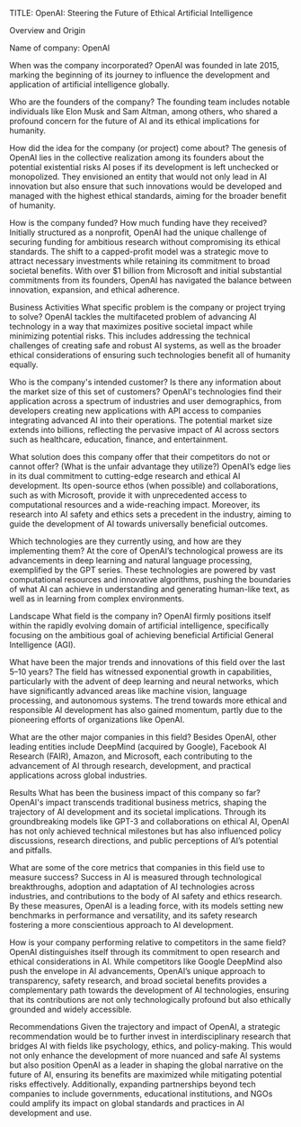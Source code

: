 TITLE: OpenAI: Steering the Future of Ethical Artificial Intelligence

Overview and Origin

Name of company: OpenAI

When was the company incorporated? OpenAI was founded in late 2015, marking the beginning of its journey to influence the development and application of artificial intelligence globally.

Who are the founders of the company? The founding team includes notable individuals like Elon Musk and Sam Altman, among others, who shared a profound concern for the future of AI and its ethical implications for humanity.

How did the idea for the company (or project) come about? The genesis of OpenAI lies in the collective realization among its founders about the potential existential risks AI poses if its development is left unchecked or monopolized. They envisioned an entity that would not only lead in AI innovation but also ensure that such innovations would be developed and managed with the highest ethical standards, aiming for the broader benefit of humanity.

How is the company funded? How much funding have they received? Initially structured as a nonprofit, OpenAI had the unique challenge of securing funding for ambitious research without compromising its ethical standards. The shift to a capped-profit model was a strategic move to attract necessary investments while retaining its commitment to broad societal benefits. With over $1 billion from Microsoft and initial substantial commitments from its founders, OpenAI has navigated the balance between innovation, expansion, and ethical adherence.

Business Activities
What specific problem is the company or project trying to solve? OpenAI tackles the multifaceted problem of advancing AI technology in a way that maximizes positive societal impact while minimizing potential risks. This includes addressing the technical challenges of creating safe and robust AI systems, as well as the broader ethical considerations of ensuring such technologies benefit all of humanity equally.

Who is the company's intended customer? Is there any information about the market size of this set of customers? OpenAI's technologies find their application across a spectrum of industries and user demographics, from developers creating new applications with API access to companies integrating advanced AI into their operations. The potential market size extends into billions, reflecting the pervasive impact of AI across sectors such as healthcare, education, finance, and entertainment.

What solution does this company offer that their competitors do not or cannot offer? (What is the unfair advantage they utilize?) OpenAI’s edge lies in its dual commitment to cutting-edge research and ethical AI development. Its open-source ethos (when possible) and collaborations, such as with Microsoft, provide it with unprecedented access to computational resources and a wide-reaching impact. Moreover, its research into AI safety and ethics sets a precedent in the industry, aiming to guide the development of AI towards universally beneficial outcomes.

Which technologies are they currently using, and how are they implementing them? At the core of OpenAI’s technological prowess are its advancements in deep learning and natural language processing, exemplified by the GPT series. These technologies are powered by vast computational resources and innovative algorithms, pushing the boundaries of what AI can achieve in understanding and generating human-like text, as well as in learning from complex environments.

Landscape
What field is the company in? OpenAI firmly positions itself within the rapidly evolving domain of artificial intelligence, specifically focusing on the ambitious goal of achieving beneficial Artificial General Intelligence (AGI).

What have been the major trends and innovations of this field over the last 5–10 years? The field has witnessed exponential growth in capabilities, particularly with the advent of deep learning and neural networks, which have significantly advanced areas like machine vision, language processing, and autonomous systems. The trend towards more ethical and responsible AI development has also gained momentum, partly due to the pioneering efforts of organizations like OpenAI.

What are the other major companies in this field? Besides OpenAI, other leading entities include DeepMind (acquired by Google), Facebook AI Research (FAIR), Amazon, and Microsoft, each contributing to the advancement of AI through research, development, and practical applications across global industries.

Results
What has been the business impact of this company so far? OpenAI's impact transcends traditional business metrics, shaping the trajectory of AI development and its societal implications. Through its groundbreaking models like GPT-3 and collaborations on ethical AI, OpenAI has not only achieved technical milestones but has also influenced policy discussions, research directions, and public perceptions of AI’s potential and pitfalls.

What are some of the core metrics that companies in this field use to measure success? Success in AI is measured through technological breakthroughs, adoption and adaptation of AI technologies across industries, and contributions to the body of AI safety and ethics research. By these measures, OpenAI is a leading force, with its models setting new benchmarks in performance and versatility, and its safety research fostering a more conscientious approach to AI development.

How is your company performing relative to competitors in the same field? OpenAI distinguishes itself through its commitment to open research and ethical considerations in AI. While competitors like Google DeepMind also push the envelope in AI advancements, OpenAI’s unique approach to transparency, safety research, and broad societal benefits provides a complementary path towards the development of AI technologies, ensuring that its contributions are not only technologically profound but also ethically grounded and widely accessible.

Recommendations
Given the trajectory and impact of OpenAI, a strategic recommendation would be to further invest in interdisciplinary research that bridges AI with fields like psychology, ethics, and policy-making. This would not only enhance the development of more nuanced and safe AI systems but also position OpenAI as a leader in shaping the global narrative on the future of AI, ensuring its benefits are maximized while mitigating potential risks effectively. Additionally, expanding partnerships beyond tech companies to include governments, educational institutions, and NGOs could amplify its impact on global standards and practices in AI development and use.




